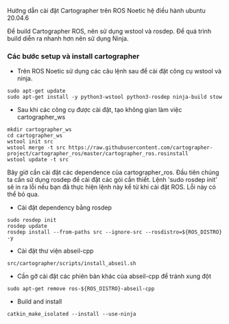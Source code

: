 Hướng dẫn cài đặt Cartographer trên ROS Noetic hệ điều hành ubuntu 20.04.6

Để build Cartographer ROS, nên sử dụng wstool và rosdep. Để quá trình build diễn ra nhanh hơn nên sử dụng Ninja.
### Các bước setup và install cartographer

- Trên ROS Noetic sử dụng các câu lệnh sau để cài đặt công cụ wstool và ninja.

```
sudo apt-get update
sudo apt-get install -y python3-wstool python3-rosdep ninja-build stow
```

- Sau khi các công cụ được cài đặt, tạo không gian làm việc cartographer_ws

```
mkdir cartographer_ws
cd cartographer_ws
wstool init src
wstool merge -t src https://raw.githubusercontent.com/cartographer-project/cartographer_ros/master/cartographer_ros.rosinstall
wstool update -t src
```

Bây giờ cần cài đặt các dependence của cartographer_ros. Đầu tiên chúng ta cần sử dụng rosdep để cài đặt các gói cần thiết. Lệnh 'sudo rosdep init' sẽ in ra lỗi nếu bạn đã thực hiện lệnh này kể từ khi cài đặt ROS. Lỗi này có thể bỏ qua.

- Cài đặt dependency bằng rosdep

```
sudo rosdep init
rosdep update
rosdep install --from-paths src --ignore-src --rosdistro=${ROS_DISTRO} -y
```

- Cài đặt thư viện abseil-cpp

```
src/cartographer/scripts/install_abseil.sh
```

- Cần gỡ cài đặt các phiên bản khác của abseil-cpp để tránh xung đột

```
sudo apt-get remove ros-${ROS_DISTRO}-abseil-cpp
```

- Build and install

```
catkin_make_isolated --install --use-ninja
```




